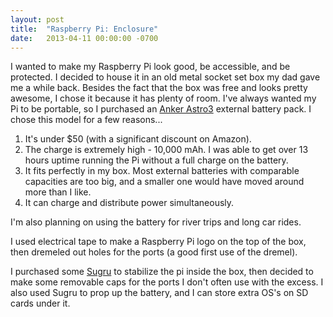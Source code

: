 ```yaml
---
layout: post
title:  "Raspberry Pi: Enclosure"
date:   2013-04-11 00:00:00 -0700
---
```


I wanted to make my Raspberry Pi look good, be accessible, and be protected. I decided to house it in an old metal socket set box my dad gave me a while back. Besides the fact that the box was free and looks pretty awesome, I chose it because it has plenty of room. I've always wanted my Pi to be portable, so I purchased an [Anker Astro3](http://www.amazon.com/gp/product/B005NGKR54) external battery pack. I chose this model for a few reasons...

1. It's under $50 (with a significant discount on Amazon).
2. The charge is extremely high - 10,000 mAh. I was able to get over 13 hours uptime running the Pi without a full charge on the battery.
3. It fits perfectly in my box. Most external batteries with comparable capacities are too big, and a smaller one would have moved around more than I like.
4. It can charge and distribute power simultaneously.

I'm also planning on using the battery for river trips and long car rides.

I used electrical tape to make a Raspberry Pi logo on the top of the box, then dremeled out holes for the ports (a good first use of the dremel).

I purchased some [Sugru](http://sugru.com) to stabilize the pi inside the box, then decided to make some removable caps for the ports I don't often use with the excess. I also used Sugru to prop up the battery, and I can store extra OS's on SD cards under it.
